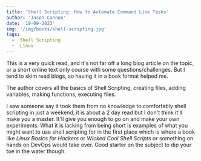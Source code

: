 ```yaml
---
title: 'Shell Scripting: How to Automate Command Line Tasks'
author: 'Jason Cannon'
date: '19-09-2023'
img: '/img/books/shell-scripting.jpg'
tags:
  -  Shell Scripting
  -  Linux
---
```


This is a very quick read, and it's not far off a long blog article on the topic, or a short online text only course with some questions/challenges. But I tend to skim read blogs, so having it in a book format helped me.

The author covers all the basics of Shell Scripting, creating files, adding variables, making functions, executing files.

I saw someone say it took them from no knowledge to comfortably shell scripting in just a weekend, it is about a 2 day read but I don't think it'll make you a master. It'll give you enough to go on and make your own experiments. What it is lacking from being short is examples of what you might want to use shell scripting for in the first place which is where a book like *Linux Basics for Hackers* or *Wicked Cool Shell Scripts* or something on hands on DevOps would take over. Good starter on the subject to dip your toe in the water though.